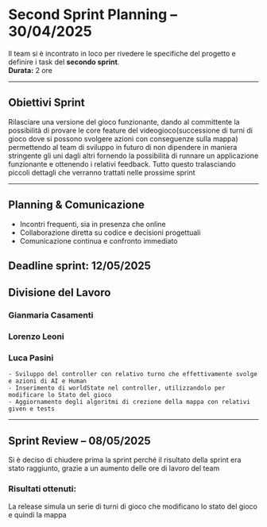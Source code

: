 # Second Sprint Planning – 30/04/2025

Il team si è incontrato in loco per rivedere le specifiche del progetto e
definire i task del **secondo sprint**.  
**Durata:** 2 ore

---

## Obiettivi Sprint
Rilasciare una versione del gioco funzionante,
dando al committente la possibilità di provare le core feature del videogioco(successione di turni di gioco dove
si possono svolgere azioni con conseguenze sulla mappa)
permettendo al team di sviluppo in futuro di non dipendere in maniera stringente gli uni dagli altri fornendo la
possibilità di runnare un applicazione funzionante e ottenendo i relativi feedback.
Tutto questo tralasciando piccoli dettagli che verranno trattati nelle prossime sprint


---

## Planning & Comunicazione
- Incontri frequenti, sia in presenza che online
- Collaborazione diretta su codice e decisioni progettuali
- Comunicazione continua e confronto immediato

**Deadline sprint:** 12/05/2025
---

## Divisione del Lavoro


### Gianmaria Casamenti


### Lorenzo Leoni


### Luca Pasini

    - Sviluppo del controller con relativo turno che effettivamente svolge e azioni di AI e Human
    - Inserimento di worldState nel controller, utilizzandolo per modificare lo Stato del gioco
    - Aggiornamento degli algoritmi di crezione della mappa con relativi given e tests

---

## Sprint Review – 08/05/2025

Si è deciso di chiudere prima la sprint perché il risultato della sprint era stato raggiunto, grazie a un aumento delle 
ore di lavoro del team 

### Risultati ottenuti:
La release simula un serie di turni di gioco che modificano lo stato del gioco e quindi la mappa



